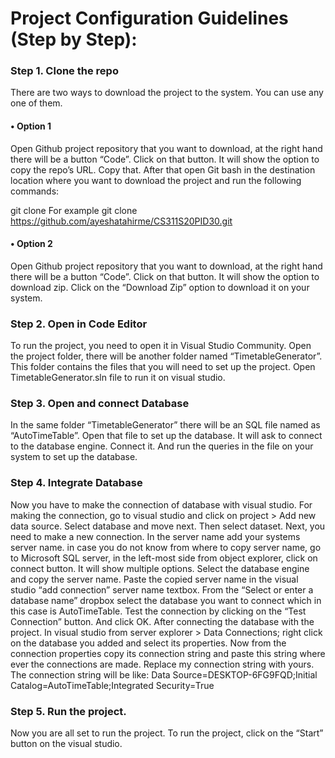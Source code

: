 # Project Configuration Guidelines (Step by Step):

### Step 1. Clone the repo
There are two ways to download the project to the system. You can use any one of them.
#### •	Option 1
Open Github project repository that you want to download, at the right hand there will be a button “Code”. Click on that button. It will show the option to copy the repo’s URL. Copy that. After that open Git bash in the destination location where you want to download the project and run the following commands:

git clone <Github repo URL>
For example git clone https://github.com/ayeshatahirme/CS311S20PID30.git

#### •	Option 2
Open Github project repository that you want to download, at the right hand there will be a button “Code”. Click on that button. It will show the option to download zip. Click on the “Download Zip” option to download it on your system.

### Step 2. Open in Code Editor
To run the project, you need to open it in Visual Studio Community. Open the project folder, there will be another folder named “TimetableGenerator”. This folder contains the files that you will need to set up the project.
Open TimetableGenerator.sln file to run it on visual studio.

### Step 3. Open and connect Database
In the same folder “TimetableGenerator” there will be an SQL file named as “AutoTimeTable”. Open that file to set up the database. It will ask to connect to the database engine. Connect it. And run the queries in the file on your system to set up the database.

### Step 4. Integrate Database
Now you have to make the connection of database with visual studio. For making the connection, go to visual studio and click on project > Add new data source. Select database and move next. Then select dataset. Next, you need to make a new connection. In the server name add your systems server name. in case you do not know from where to copy server name, go to Microsoft SQL server, in the left-most side from object explorer, click on connect button. It will show multiple options. Select the database engine and copy the server name. Paste the copied server name in the visual studio “add connection” server name textbox. From the “Select or enter a database name” dropbox select the database you want to connect which in this case is AutoTimeTable. Test the connection by clicking on the “Test Connection” button. And click OK.
After connecting the database with the project. In visual studio from server explorer > Data Connections; right click on the database you added and select its properties. Now from the connection properties copy its connection string and paste this string where ever the connections are made. Replace my connection string with yours. The connection string will be like: 
Data Source=DESKTOP-6FG9FQD;Initial Catalog=AutoTimeTable;Integrated Security=True

### Step 5. Run the project.
Now you are all set to run the project. To run the project, click on the “Start” button on the visual studio.
